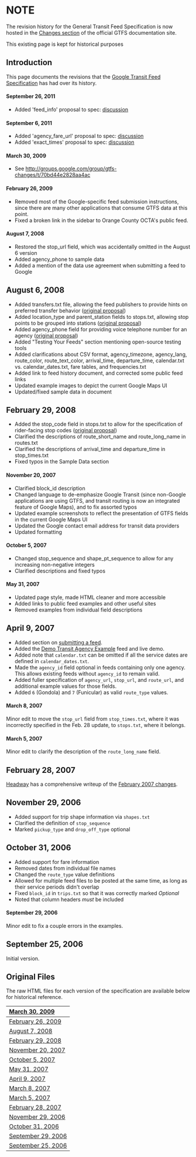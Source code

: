 # NOTE #

The revision history for the General Transit Feed Specification is now hosted in the [Changes section](https://developers.google.com/transit/gtfs/changes) of the official GTFS documentation site.

This existing page is kept for historical purposes

## Introduction ##

This page documents the revisions that the [Google Transit Feed Specification](http://code.google.com/transit/spec/transit_feed_specification.htm) has had over its history.

#### September 26, 2011 ####
  * Added 'feed\_info' proposal to spec: [discussion](https://groups.google.com/group/gtfs-changes/browse_thread/thread/4a1d1ee28f68d86c)
#### September 6, 2011 ####
  * Added 'agency\_fare\_url' proposal to spec: [discussion](https://groups.google.com/group/gtfs-changes/browse_thread/thread/669f6b3c6d3b0a01/a20633df56424c5e)
  * Added 'exact\_times' proposal to spec: [discussion](https://groups.google.com/group/gtfs-changes/browse_thread/thread/9d917d95b43b4d0b/1298765a30b12edf)
#### March 30, 2009 ####
  * See http://groups.google.com/group/gtfs-changes/t/70bd44e2828aa4ac
#### February 26, 2009 ####
  * Removed most of the Google-specific feed submission instructions, since there are many other applications that consume GTFS data at this point.
  * Fixed a broken link in the sidebar to Orange County OCTA's public feed.
#### August 7, 2008 ####
  * Restored the stop\_url field, which was accidentally omitted in the August 6 version
  * Added agency\_phone to sample data
  * Added a mention of the data use agreement when submitting a feed to Google
## August 6, 2008 ##
  * Added transfers.txt file, allowing the feed publishers to provide hints on preferred transfer behavior ([original proposal](http://groups.google.com/group/gtfs-changes/browse_thread/thread/d2090e9e2f37697b))
  * Added location\_type and parent\_station fields to stops.txt, allowing stop points to be grouped into stations ([original proposal](http://groups.google.com/group/gtfs-changes/browse_frm/thread/49c180c99f5aff2c/f46db59beec6bdba))
  * Added agency\_phone field for providing voice telephone number for an agency ([original proposal](http://groups.google.com/group/gtfs-changes/browse_thread/thread/f08b6de7cb9ecaa0))
  * Added "Testing Your Feeds" section mentioning open-source testing tools
  * Added clarifications about CSV format, agency\_timezone, agency\_lang, route\_color, route\_text\_color, arrival\_time, departure\_time, calendar.txt vs. calendar\_dates.txt, fare tables, and frequencies.txt
  * Added link to feed history document, and corrected some public feed links
  * Updated example images to depict the current Google Maps UI
  * Updated/fixed sample data in document
## February 29, 2008 ##
  * Added the stop\_code field in stops.txt to allow for the specification of rider-facing stop codes ([original proposal](http://groups.google.com/group/gtfs-changes/browse_thread/thread/93d03de5f6197b17))
  * Clarified the descriptions of route\_short\_name and route\_long\_name in routes.txt
  * Clarified the descriptions of arrival\_time and departure\_time in stop\_times.txt
  * Fixed typos in the Sample Data section
#### November 20, 2007 ####
  * Clarified block\_id description
  * Changed language to de-emphasize Google Transit (since non-Google applications are using GTFS, and transit routing is now an integrated feature of Google Maps), and to fix assorted typos
  * Updated example screenshots to reflect the presentation of GTFS fields in the current Google Maps UI
  * Updated the Google contact email address for transit data providers
  * Updated formatting
#### October 5, 2007 ####
  * Changed stop\_sequence and shape\_pt\_sequence to allow for any increasing non-negative integers
  * Clarified descriptions and fixed typos
#### May 31, 2007 ####
  * Updated page style, made HTML cleaner and more accessible
  * Added links to public feed examples and other useful sites
  * Removed examples from individual field descriptions
## April 9, 2007 ##
  * Added section on [submitting a feed](http://code.google.com/transit/spec/transit_feed_specification.htm#transitFeedSubmit).
  * Added the [Demo Transit Agency Example](http://code.google.com/transit/spec/transit_feed_specification.htm#transitAgencyExample) feed and live demo.
  * Added note that `calendar.txt` can be omitted if all the service dates are defined in `calendar_dates.txt`.
  * Made the `agency_id` field optional in feeds containing only one agency.  This allows existing feeds without `agency_id` to remain valid.
  * Added fuller specification of `agency_url`, `stop_url`, and `route_url`, and additional example values for those fields.
  * Added `6` (Gondola) and `7` (Funicular) as valid `route_type` values.

#### March 8, 2007 ####
Minor edit to move the `stop_url` field from `stop_times.txt`, where it was incorrectly specified in the Feb. 28 update, to `stops.txt`, where it belongs.

#### March 5, 2007 ####
Minor edit to clarify the description of the `route_long_name` field.

## February 28, 2007 ##
[Headway](http://headwayblog.com/) has a comprehensive writeup of the [February 2007 changes](http://headwayblog.com/2007/03/02/google-feed-spec-update-2007-02/).

## November 29, 2006 ##
  * Added support for trip shape information via `shapes.txt`
  * Clarified the definition of `stop_sequence`
  * Marked `pickup_type` and `drop_off_type` optional

## October 31, 2006 ##
  * Added support for fare information
  * Removed dates from individual file names
  * Changed the `route_type` value definitions
  * Allowed for multiple feed files to be posted at the same time, as long as their service periods didn't overlap
  * Fixed `block_id` in `trips.txt` so that it was correctly marked _Optional_
  * Noted that column headers _must_ be included

#### September 29, 2006 ####
Minor edit to fix a couple errors in the examples.

## September 25, 2006 ##
Initial version.

## Original Files ##
The raw HTML files for each version of the specification are available below for historical reference.


|[March 30, 2009](http://googletransitdatafeed.googlecode.com/svn/wiki/files/FeedSpecHistory/transit_feed_specification-20090330.htm)|
|:-----------------------------------------------------------------------------------------------------------------------------------|
|[February 26, 2009](http://googletransitdatafeed.googlecode.com/svn/wiki/files/FeedSpecHistory/transit_feed_specification-20090226.htm)|
|[August 7, 2008](http://googletransitdatafeed.googlecode.com/svn/wiki/files/FeedSpecHistory/transit_feed_specification-20080807.htm)|
|[February 29, 2008](http://googletransitdatafeed.googlecode.com/svn/wiki/files/FeedSpecHistory/transit_feed_specification-20080229.htm)|
|[November 20, 2007](http://googletransitdatafeed.googlecode.com/svn/wiki/files/FeedSpecHistory/transit_feed_specification-20071120.htm)|
|[October 5, 2007](http://googletransitdatafeed.googlecode.com/svn/wiki/files/FeedSpecHistory/transit_feed_specification-20071005.htm)|
|[May 31, 2007](http://googletransitdatafeed.googlecode.com/svn/wiki/files/FeedSpecHistory/transit_feed_specification-20070531.htm)  |
|[April 9, 2007](http://googletransitdatafeed.googlecode.com/svn/wiki/files/FeedSpecHistory/transit_feed_specification-20070409.htm) |
|[March 8, 2007](http://googletransitdatafeed.googlecode.com/svn/wiki/files/FeedSpecHistory/transit_feed_specification-20070308.htm) |
|[March 5, 2007](http://googletransitdatafeed.googlecode.com/svn/wiki/files/FeedSpecHistory/transit_feed_specification-20070305.htm) |
|[February 28, 2007](http://googletransitdatafeed.googlecode.com/svn/wiki/files/FeedSpecHistory/transit_feed_specification-20070228.htm)|
|[November 29, 2006](http://googletransitdatafeed.googlecode.com/svn/wiki/files/FeedSpecHistory/transit_feed_specification-20061129.htm)|
|[October 31, 2006](http://googletransitdatafeed.googlecode.com/svn/wiki/files/FeedSpecHistory/transit_feed_specification-20061031.htm)|
|[September 29, 2006](http://googletransitdatafeed.googlecode.com/svn/wiki/files/FeedSpecHistory/transit_feed_specification-20060929.htm)|
|[September 25, 2006](http://googletransitdatafeed.googlecode.com/svn/wiki/files/FeedSpecHistory/transit_feed_specification-20060925.htm)|